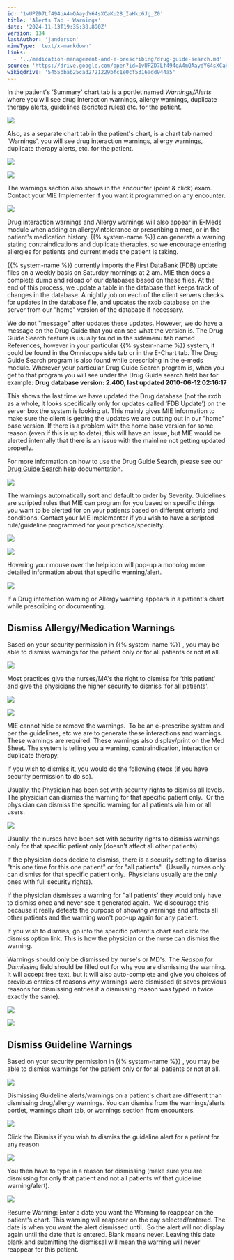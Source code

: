 ```yaml
---
id: '1vUPZD7Lf494oA4mQAaydY64sXCaKu28_IaHkc6Jg_Z0'
title: 'Alerts Tab - Warnings'
date: '2024-11-13T19:35:38.890Z'
version: 134
lastAuthor: 'janderson'
mimeType: 'text/x-markdown'
links:
  - '../medication-management-and-e-prescribing/drug-guide-search.md'
source: 'https://drive.google.com/open?id=1vUPZD7Lf494oA4mQAaydY64sXCaKu28_IaHkc6Jg_Z0'
wikigdrive: '5455bbab25cad2721229bfc1e0cf5316add944a5'
---
```

In the patient's ‘Summary' chart tab is a portlet named *Warnings/Alerts* where you will see drug interaction warnings, allergy warnings, duplicate therapy alerts, guidelines (scripted rules) etc. for the patient.

![](../alerts-tab-warnings.assets/a3ccd196842ae6a4ca340c469ce1150c.png)

Also, as a separate chart tab in the patient's chart, is a chart tab named ‘Warnings', you will see drug interaction warnings, allergy warnings, duplicate therapy alerts, etc. for the patient.

![](../alerts-tab-warnings.assets/13e98e86781c92ad9f77518015c29414.png)

![](../alerts-tab-warnings.assets/0d3bbc8c30e51ebbc61197a3d4322e33.png)

The warnings section also shows in the encounter (point & click) exam. Contact your MIE Implementer if you want it programmed on any encounter.

![](../alerts-tab-warnings.assets/460832f876b21c8eabe861b1340b1467.png)

Drug interaction warnings and Allergy warnings will also appear in E-Meds module when adding an allergy/intolerance or prescribing a med, or in the patient's medication history. {{% system-name %}} can generate a warning stating contraindications and duplicate therapies, so we encourage entering allergies for patients and current meds the patient is taking.

{{% system-name %}} currently imports the First DataBank (FDB) update files on a weekly basis on Saturday mornings at 2 am. MIE then does a complete dump and reload of our databases based on these files. At the end of this process, we update a table in the database that keeps track of changes in the database. A nightly job on each of the client servers checks for updates in the database file, and updates the rxdb database on the server from our "home" version of the database if necessary.

We do not "message" after updates these updates. However, we do have a message on the Drug Guide that you can see what the version is. The Drug Guide Search feature is usually found in the sidemenu tab named References, however in your particular {{% system-name %}} system, it could be found in the Omniscope side tab or in the E-Chart tab. The Drug Guide Search program is also found while prescribing in the e-meds module. Wherever your particular Drug Guide Search program is, when you get to that program you will see under the Drug Guide search field bar for example: **Drug database version: 2.400, last updated 2010-06-12 02:16:17**

This shows the last time we have updated the Drug database (not the rxdb as a whole, it looks specifically only for updates called ‘FDB Update') on the server box the system is looking at. This mainly gives MIE information to make sure the client is getting the updates we are putting out in our "home" base version. If there is a problem with the home base version for some reason (even if this is up to date), this will have an issue, but MIE would be alerted internally that there is an issue with the mainline not getting updated properly.

For more information on how to use the Drug Guide Search, please see our [Drug Guide Search](../medication-management-and-e-prescribing/drug-guide-search.md) help documentation.

![](../alerts-tab-warnings.assets/aed17e3fe06672a4c20a8776edb166f9.png)

The warnings automatically sort and default to order by Severity. Guidelines are scripted rules that MIE can program for you based on specific things you want to be alerted for on your patients based on different criteria and conditions. Contact your MIE Implementer if you wish to have a scripted rule/guideline programmed for your practice/specialty.

![](../alerts-tab-warnings.assets/13e98e86781c92ad9f77518015c29414.png)

![](../alerts-tab-warnings.assets/0d3bbc8c30e51ebbc61197a3d4322e33.png)

Hovering your mouse over the help icon will pop-up a monolog more detailed information about that specific warning/alert.

![](../alerts-tab-warnings.assets/fc75b767200f5cd29e9441984a9225f3.png)

If a Drug interaction warning or Allergy warning appears in a patient's chart while prescribing or documenting.

## Dismiss Allergy/Medication Warnings

Based on your security permission in {{% system-name %}} , you may be able to dismiss warnings for the patient only or for all patients or not at all.

![](../alerts-tab-warnings.assets/c74e05759f9cbfc64227bb2091c06777.png)

Most practices give the nurses/MA's the right to dismiss for ‘this patient' and give the physicians the higher security to dismiss ‘for all patients'.

![](../alerts-tab-warnings.assets/13e98e86781c92ad9f77518015c29414.png)

![](../alerts-tab-warnings.assets/0d3bbc8c30e51ebbc61197a3d4322e33.png)

MIE cannot hide or remove the warnings.  To be an e-prescribe system and per the guidelines, etc we are to generate these interactions and warnings.  These warnings are required. These warnings also display/print on the Med Sheet. The system is telling you a warning, contraindication, interaction or duplicate therapy.

If you wish to dismiss it, you would do the following steps (if you have security permission to do so).

Usually, the Physician has been set with security rights to dismiss all levels.  The physician can dismiss the warning for that specific patient only.  Or the physician can dismiss the specific warning for all patients via him or all users.

![](../alerts-tab-warnings.assets/325627021377c29f18ca28e8038c0db2.png)

Usually, the nurses have been set with security rights to dismiss warnings only for that specific patient only (doesn't affect all other patients).

If the physician does decide to dismiss, there is a security setting to dismiss "this one time for this one patient" or for "all patients".  (Usually nurses only can dismiss for that specific patient only.  Physicians usually are the only ones with full security rights).

If the physician dismisses a warning for "all patients' they would only have to dismiss once and never see it generated again.  We discourage this because it really defeats the purpose of showing warnings and affects all other patients and the warning won't pop-up again for any patient.

If you wish to dismiss, go into the specific patient's chart and click the dismiss option link. This is how the physician or the nurse can dismiss the warning.

Warnings should only be dismissed by nurse's or MD's. The *Reason for Dismissing* field should be filled out for why you are dismissing the warning. It will accept free text, but it will also auto-complete and give you choices of previous entries of reasons why warnings were dismissed (it saves previous reasons for dismissing entries if a dismissing reason was typed in twice exactly the same).

![](../alerts-tab-warnings.assets/84c818e83f1950da65937dbc19a6856c.png)

![](../alerts-tab-warnings.assets/3d115dd5d804a53e2f84d1aa84980739.png)

## Dismiss Guideline Warnings

Based on your security permission in {{% system-name %}} , you may be able to dismiss warnings for the patient only or for all patients or not at all.

![](../alerts-tab-warnings.assets/c74e05759f9cbfc64227bb2091c06777.png)

Dismissing Guideline alerts/warnings on a patient's chart are different than dismissing drug/allergy warnings. You can dismiss from the warnings/alerts portlet, warnings chart tab, or warnings section from encounters.

![](../alerts-tab-warnings.assets/84c818e83f1950da65937dbc19a6856c.png)

Click the Dismiss if you wish to dismiss the guideline alert for a patient for any reason.

![](../alerts-tab-warnings.assets/d88a41647ca9c98c7da61f4f99f118b3.png)

You then have to type in a reason for dismissing (make sure you are dismissing for only that patient and not all patients w/ that guideline warning/alert).

![](../alerts-tab-warnings.assets/e066fa56d40959d9bd47c1c5c97b7278.png)

Resume Warning: Enter a date you want the Warning to reappear on the patient's chart. This warning will reappear on the day selected/entered. The date is when you want the alert dismissed until.  So the alert will not display again until the date that is entered. Blank means never. Leaving this date blank and submitting the dismissal will mean the warning will never reappear for this patient.
